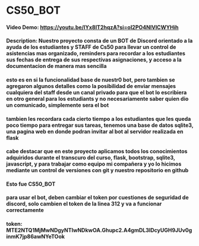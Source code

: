 # CS50_BOT

#### Video Demo: https://youtu.be/IYx8IT2hqzA?si=oI2PO4NlVICWYHih

#### Description: Nuestro proyecto consta de un BOT de Discord orientado a la ayuda de los estudiantes y STAFF de Cs50 para llevar un control de asistencias mas organizado, reminders para recordar a los estudiantes sus fechas de entrega de sus respectivas asignaciones, y acceso a la documentacion de manera mas sencilla

#### esto es en si la funcionalidad base de nuestr0 bot, pero tambien se agregaron algunos detalles como la posibilidad de enviar mensajes cualquiera del staff desde un canal privado para que el bot lo escribiera en otro general para los estudiants y no necesariamente saber quien dio un comunicado, simplemente sera el bot

#### tambien les recordara cada cierto tiempo a los estudiantes que les queda poco tiempo para entregar sus tareas, tenemos una base de datos sqlite3, una pagina web en donde podran invitar al bot al servidor realizada en flask

#### cabe destacar que en este proyecto aplicamos todos los conocimientos adquiridos durante el transcuro del curso, flask, bootstrap, sqlite3, javascript, y para trabajar como equipo mi compañera y yo lo hicimos mediante un control de versiones con git y nuestro repositorio en github

#### Esto fue CS50_BOT

#### para usar el bot, deben cambiar el token por cuestiones de seguridad de discord, solo cambien el token de la linea 312 y va a funcionar correctamente

#### token: MTE2NTQ1MjMwNDgyNTIwNDkwOA.Ghupc2.A4gmDL3IDcyUGH9JUv0ginmK7jp86awNYeTOok